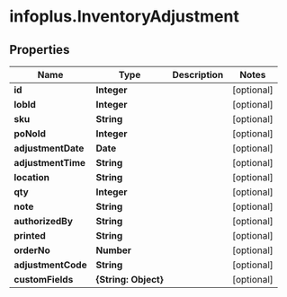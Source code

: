 # infoplus.InventoryAdjustment

## Properties
Name | Type | Description | Notes
------------ | ------------- | ------------- | -------------
**id** | **Integer** |  | [optional] 
**lobId** | **Integer** |  | [optional] 
**sku** | **String** |  | [optional] 
**poNoId** | **Integer** |  | [optional] 
**adjustmentDate** | **Date** |  | [optional] 
**adjustmentTime** | **String** |  | [optional] 
**location** | **String** |  | [optional] 
**qty** | **Integer** |  | [optional] 
**note** | **String** |  | [optional] 
**authorizedBy** | **String** |  | [optional] 
**printed** | **String** |  | [optional] 
**orderNo** | **Number** |  | [optional] 
**adjustmentCode** | **String** |  | [optional] 
**customFields** | **{String: Object}** |  | [optional] 


